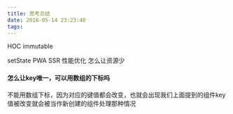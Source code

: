 ```yaml
---
title: 思考总结
date: 2018-05-14 23:23:40
tags:
---
```

HOC
immutable

setState
PWA
SSR
性能优化
怎么让资源少
#### 怎么让key唯一，可以用数组的下标吗
不能用数组下标，因为对应的键值都会改变，也就会出现我们上面提到的组件key值被改变就会被当作新创建的组件处理那种情况